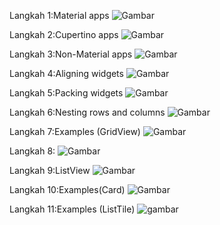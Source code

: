 Langkah 1:Material apps
![Gambar](image.png)


Langkah 2:Cupertino apps
![Gambar](image-1.png)



Langkah 3:Non-Material apps
![Gambar](image-2.png)


Langkah 4:Aligning widgets
![Gambar](image-3.png)



Langkah 5:Packing widgets
![Gambar](image-5.png)



Langkah 6:Nesting rows and columns
![Gambar](image-4.png)



Langkah 7:Examples (GridView)
![Gambar](image-6.png)



Langkah 8:
![Gambar](image-7.png)



Langkah 9:ListView
![Gambar](image-8.png)




Langkah 10:Examples(Card)
![Gambar](image-9.png)


Langkah 11:Examples (ListTile)
![gambar](image-10.png)
